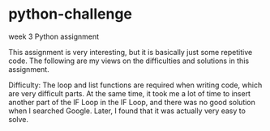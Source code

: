 # python-challenge
week 3 Python assignment

This assignment is very interesting, but it is basically just some repetitive code. The following are my views on the difficulties and solutions in this assignment.

Difficulty: The loop and list functions are required when writing code, which are very difficult parts. At the same time, it took me a lot of time to insert another part of the IF Loop in the IF Loop, and there was no good solution when I searched Google. Later, I found that it was actually very easy to solve.